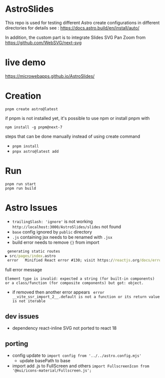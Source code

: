 # AstroSlides
This repo is used for testing different Astro create configurations in different directories
for details see :
https://docs.astro.build/en/install/auto/

In addition, the custom part is to integrate Slides SVG Pan Zoom from https://github.com/WebSVG/next-svg

# live demo
https://microwebapps.github.io/AstroSlides/
# Creation

    pnpm create astro@latest

if pnpm is not installed yet, it's possible to use npm or install pnpm with

    npm install -g pnpm@next-7

steps that can be done manually instead of using create command
* `pnpm install`
* `pnpx astro@latest add`

# Run

    pnpm run start
    pnpm run build

# Astro Issues
* `trailingSlash: 'ignore'` is not working `http://localhost:3000/AstroSlides/slides` not found
* `base` config ignored by `public` directory
* `.js` containing jsx needs to be renamed with `.jsx`
* build error needs to remove `{}` from import
```cmd
 generating static routes 
▶ src/pages/index.astro
 error   Minified React error #130; visit https://reactjs.org/docs/error-decoder.html?invariant=130&args[]=object&args[]= 
```
full error message
```
Element type is invalid: expected a string (for built-in components) or a class/function (for composite components) but got: object.
```
* if removed then another error appears ` error   __vite_ssr_import_2__.default is not a function or its return value is not iterable`
## dev issues
* dependency react-inline SVG not ported to react 18
## porting
* config update to `import config from '../../astro.config.mjs'`
    * update basePath to base
* import add .js to FullScreen and others `import FullscreenIcon from '@mui/icons-material/Fullscreen.js';`
